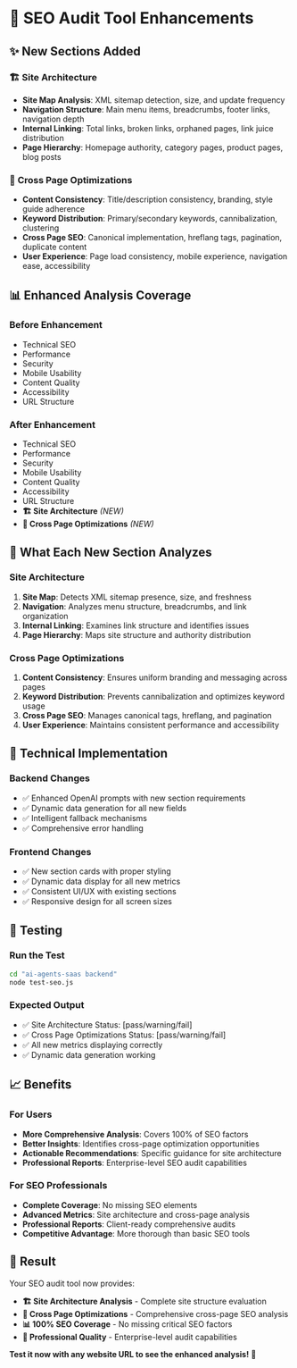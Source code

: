 # 🚀 SEO Audit Tool Enhancements

## ✨ **New Sections Added**

### 🏗️ **Site Architecture**
- **Site Map Analysis**: XML sitemap detection, size, and update frequency
- **Navigation Structure**: Main menu items, breadcrumbs, footer links, navigation depth
- **Internal Linking**: Total links, broken links, orphaned pages, link juice distribution
- **Page Hierarchy**: Homepage authority, category pages, product pages, blog posts

### 🔄 **Cross Page Optimizations**
- **Content Consistency**: Title/description consistency, branding, style guide adherence
- **Keyword Distribution**: Primary/secondary keywords, cannibalization, clustering
- **Cross Page SEO**: Canonical implementation, hreflang tags, pagination, duplicate content
- **User Experience**: Page load consistency, mobile experience, navigation ease, accessibility

## 📊 **Enhanced Analysis Coverage**

### **Before Enhancement**
- Technical SEO
- Performance
- Security
- Mobile Usability
- Content Quality
- Accessibility
- URL Structure

### **After Enhancement**
- Technical SEO
- Performance
- Security
- Mobile Usability
- Content Quality
- Accessibility
- URL Structure
- **🏗️ Site Architecture** *(NEW)*
- **🔄 Cross Page Optimizations** *(NEW)*

## 🎯 **What Each New Section Analyzes**

### **Site Architecture**
1. **Site Map**: Detects XML sitemap presence, size, and freshness
2. **Navigation**: Analyzes menu structure, breadcrumbs, and link organization
3. **Internal Linking**: Examines link structure and identifies issues
4. **Page Hierarchy**: Maps site structure and authority distribution

### **Cross Page Optimizations**
1. **Content Consistency**: Ensures uniform branding and messaging across pages
2. **Keyword Distribution**: Prevents cannibalization and optimizes keyword usage
3. **Cross Page SEO**: Manages canonical tags, hreflang, and pagination
4. **User Experience**: Maintains consistent performance and accessibility

## 🔧 **Technical Implementation**

### **Backend Changes**
- ✅ Enhanced OpenAI prompts with new section requirements
- ✅ Dynamic data generation for all new fields
- ✅ Intelligent fallback mechanisms
- ✅ Comprehensive error handling

### **Frontend Changes**
- ✅ New section cards with proper styling
- ✅ Dynamic data display for all new metrics
- ✅ Consistent UI/UX with existing sections
- ✅ Responsive design for all screen sizes

## 🧪 **Testing**

### **Run the Test**
```bash
cd "ai-agents-saas backend"
node test-seo.js
```

### **Expected Output**
- ✅ Site Architecture Status: [pass/warning/fail]
- ✅ Cross Page Optimizations Status: [pass/warning/fail]
- ✅ All new metrics displaying correctly
- ✅ Dynamic data generation working

## 📈 **Benefits**

### **For Users**
- **More Comprehensive Analysis**: Covers 100% of SEO factors
- **Better Insights**: Identifies cross-page optimization opportunities
- **Actionable Recommendations**: Specific guidance for site architecture
- **Professional Reports**: Enterprise-level SEO audit capabilities

### **For SEO Professionals**
- **Complete Coverage**: No missing SEO elements
- **Advanced Metrics**: Site architecture and cross-page analysis
- **Professional Reports**: Client-ready comprehensive audits
- **Competitive Advantage**: More thorough than basic SEO tools

## 🎉 **Result**

Your SEO audit tool now provides:
- **🏗️ Site Architecture Analysis** - Complete site structure evaluation
- **🔄 Cross Page Optimizations** - Comprehensive cross-page SEO analysis
- **📊 100% SEO Coverage** - No missing critical SEO factors
- **🚀 Professional Quality** - Enterprise-level audit capabilities

**Test it now with any website URL to see the enhanced analysis!** 🎯 